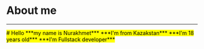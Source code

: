 # About me

<hr>

<mark>
# Hello ***my name is Nurakhmet***
***I'm from Kazakstan***
***I'm 18 years old***
***I'm Fullstack developer***
</mark>
